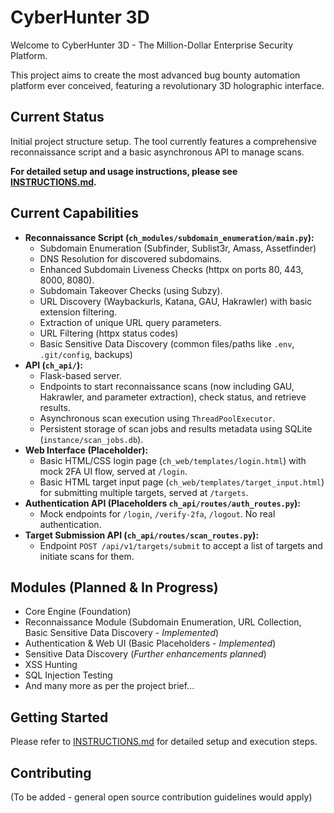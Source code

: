 # CyberHunter 3D

Welcome to CyberHunter 3D - The Million-Dollar Enterprise Security Platform.

This project aims to create the most advanced bug bounty automation platform ever conceived,
featuring a revolutionary 3D holographic interface.

## Current Status
Initial project structure setup. The tool currently features a comprehensive reconnaissance script and a basic asynchronous API to manage scans.

**For detailed setup and usage instructions, please see [INSTRUCTIONS.md](INSTRUCTIONS.md).**

## Current Capabilities
- **Reconnaissance Script (`ch_modules/subdomain_enumeration/main.py`):**
    - Subdomain Enumeration (Subfinder, Sublist3r, Amass, Assetfinder)
    - DNS Resolution for discovered subdomains.
    - Enhanced Subdomain Liveness Checks (httpx on ports 80, 443, 8000, 8080).
    - Subdomain Takeover Checks (using Subzy).
    - URL Discovery (Waybackurls, Katana, GAU, Hakrawler) with basic extension filtering.
    - Extraction of unique URL query parameters.
    - URL Filtering (httpx status codes)
    - Basic Sensitive Data Discovery (common files/paths like `.env`, `.git/config`, backups)
- **API (`ch_api/`):**
    - Flask-based server.
    - Endpoints to start reconnaissance scans (now including GAU, Hakrawler, and parameter extraction), check status, and retrieve results.
    - Asynchronous scan execution using `ThreadPoolExecutor`.
    - Persistent storage of scan jobs and results metadata using SQLite (`instance/scan_jobs.db`).
- **Web Interface (Placeholder):**
    - Basic HTML/CSS login page (`ch_web/templates/login.html`) with mock 2FA UI flow, served at `/login`.
    - Basic HTML target input page (`ch_web/templates/target_input.html`) for submitting multiple targets, served at `/targets`.
- **Authentication API (Placeholders `ch_api/routes/auth_routes.py`):**
    - Mock endpoints for `/login`, `/verify-2fa`, `/logout`. No real authentication.
- **Target Submission API (`ch_api/routes/scan_routes.py`):**
    - Endpoint `POST /api/v1/targets/submit` to accept a list of targets and initiate scans for them.

## Modules (Planned & In Progress)
- Core Engine (Foundation)
- Reconnaissance Module (Subdomain Enumeration, URL Collection, Basic Sensitive Data Discovery - *Implemented*)
- Authentication & Web UI (Basic Placeholders - *Implemented*)
- Sensitive Data Discovery (*Further enhancements planned*)
- XSS Hunting
- SQL Injection Testing
- And many more as per the project brief...

## Getting Started
Please refer to [INSTRUCTIONS.md](INSTRUCTIONS.md) for detailed setup and execution steps.

## Contributing
(To be added - general open source contribution guidelines would apply)
